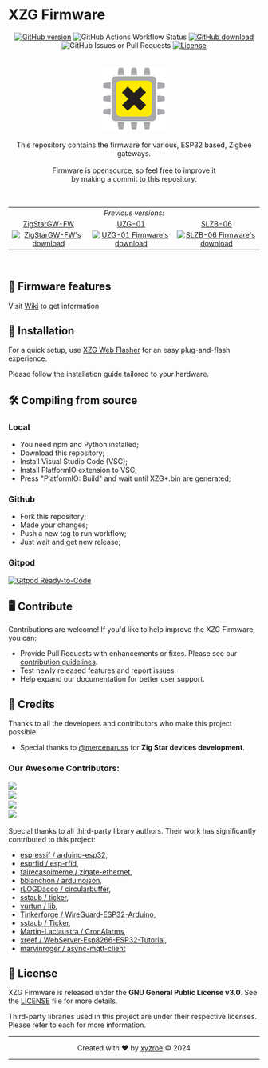 # XZG Firmware
<div align="center"> 
<a href="https://github.com/xyzroe/xzg/releases"><img src="https://img.shields.io/github/release/xyzroe/xzg.svg" alt="GitHub version"></img></a>
<img src="https://img.shields.io/github/actions/workflow/status/xyzroe/XZG/build_fw.yml" alt="GitHub Actions Workflow Status"></img>
<a href="https://github.com/xyzroe/xzg/releases/latest"><img src="https://img.shields.io/github/downloads/xyzroe/xzg/total.svg" alt="GitHub download"></img></a>
<img src="https://img.shields.io/github/issues/xyzroe/XZG" alt="GitHub Issues or Pull Requests"></img>
<a href="LICENSE">
<img src="https://img.shields.io/github/license/xyzroe/xzg.svg" alt="License"></img>
</a>
</div>
<div align="center"> 
<br><br>
<img src="src/websrc/img/logo.svg" width="128" height="128" alt="XZG logo">
<br><br>
This repository contains the firmware for various, ESP32 based, Zigbee gateways.<br><br>
Firmware is opensource, so feel free to improve it <br> by making a commit to this repository. 
</div>
<br><br> 
<table width="40%" align="center">
<tr align="center">
 <td colspan="3"><i>Previous versions:</i></td>
</tr>
  <tr align="center">
    <td><a href="https://github.com/xyzroe/ZigStarGW-FW/releases/latest">ZigStarGW-FW</a></td>
    <td><a href="https://github.com/mercenaruss/uzg-firmware/releases/latest">UZG-01</a></td>
    <td><a href="https://github.com/smlight-dev/slzb-06-firmware/releases/">SLZB-06</a></td>
  </tr>
  <tr align="center">
    <td><a href="https://github.com/xyzroe/ZigStarGW-FW/releases/latest"><img src="https://img.shields.io/github/downloads/xyzroe/ZigStarGW-FW/total.svg" alt="ZigStarGW-FW's download"></a></td>
    <td><a href="https://github.com/mercenaruss/uzg-firmware/releases/latest"><img src="https://img.shields.io/github/downloads/mercenaruss/uzg-firmware/total.svg" alt="UZG-01 Firmware's download"></a></td>
    <td><a href="https://github.com/smlight-dev/slzb-06-firmware/releases/latest"><img src="https://img.shields.io/github/downloads/smlight-dev/slzb-06-firmware/total.svg" alt="SLZB-06 Firmware's download"></a></td>
  </tr>
</table>
<br> 

## 🍓 Firmware features

Visit [Wiki](https://xzg.xyzroe.cc/) to get information 

## 🚀 Installation

For a quick setup, use [XZG Web Flasher](https://xzg.xyzroe.cc/install) for an easy plug-and-flash experience.

Please follow the installation guide tailored to your hardware.

## 🛠️ Compiling from source

### Local

- You need npm and Python installed;
- Download this repository;
- Install Visual Studio Code (VSC);
- Install PlatformIO extension to VSC;
- Press "PlatformIO: Build" and wait until XZG*.bin are generated;

### Github
 - Fork this repository;
 - Made your changes;
 - Push a new tag to run workflow;
 - Just wait and get new release;
  
### Gitpod
[![Gitpod Ready-to-Code](https://img.shields.io/badge/Gitpod-Ready--to--Code-blue?logo=gitpod)](https://github.com/xyzroe/xzg)

## 🖥️ Contribute

Contributions are welcome! If you'd like to help improve the XZG Firmware, you can:

- Provide Pull Requests with enhancements or fixes. Please see our [contribution guidelines](CONTRIBUTING.md).
- Test newly released features and report issues.
- Help expand our documentation for better user support.

## 🎉 Credits 

Thanks to all the developers and contributors who make this project possible:

- Special thanks to [@mercenaruss](https://github.com/mercenaruss/) for **Zig Star devices development**.

### Our Awesome Contributors:

<a href="https://github.com/xyzroe/XZG/graphs/contributors"><img src="https://contrib.rocks/image?repo=xyzroe/XZG" /></a><br>
<a href="https://github.com/xyzroe/ZigStarGW-FW/graphs/contributors"><img src="https://contrib.rocks/image?repo=xyzroe/ZigStarGW-FW" /></a><br>
<a href="https://github.com/mercenaruss/uzg-firmware/graphs/contributors"><img src="https://contrib.rocks/image?repo=mercenaruss/uzg-firmware" /></a><br>
<a href="https://github.com/smlight-dev/slzb-06-firmware/graphs/contributors"><img src="https://contrib.rocks/image?repo=smlight-dev/slzb-06-firmware" /></a>


Special thanks to all third-party library authors. Their work has significantly contributed to this project:

- [espressif / arduino-esp32](https://github.com/espressif/arduino-esp32), 
- [esprfid / esp-rfid](https://github.com/esprfid/esp-rfid), 
- [fairecasoimeme / zigate-ethernet](https://github.com/fairecasoimeme/ZiGate-Ethernet), 
- [bblanchon / arduinojson](https://github.com/bblanchon/ArduinoJson), 
- [rLOGDacco / circularbuffer](https://github.com/rLOGDacco/CircularBuffer), 
- [sstaub / ticker](https://github.com/sstaub/Ticker), 
- [vurtun / lib](https://github.com/vurtun/lib),
- [Tinkerforge / WireGuard-ESP32-Arduino](https://github.com/Tinkerforge/WireGuard-ESP32-Arduino),  
- [sstaub / Ticker](https://github.com/sstaub/Ticker),
- [Martin-Laclaustra / CronAlarms](https://github.com/Martin-Laclaustra/CronAlarms),
- [xreef / WebServer-Esp8266-ESP32-Tutorial](https://github.com/xreef/WebServer-Esp8266-ESP32-Tutorial),
- [marvinroger / async-mqtt-client](https://github.com/marvinroger/async-mqtt-client)


## 📄 License

XZG Firmware is released under the **GNU General Public License v3.0**. See the [LICENSE](LICENSE) file for more details.

Third-party libraries used in this project are under their respective licenses. Please refer to each for more information.

---

<div align="center"> Created with &#x2764;&#xFE0F; by <a href="https://xyzroe.cc/">xyzroe</a> © 2024</div>

---
